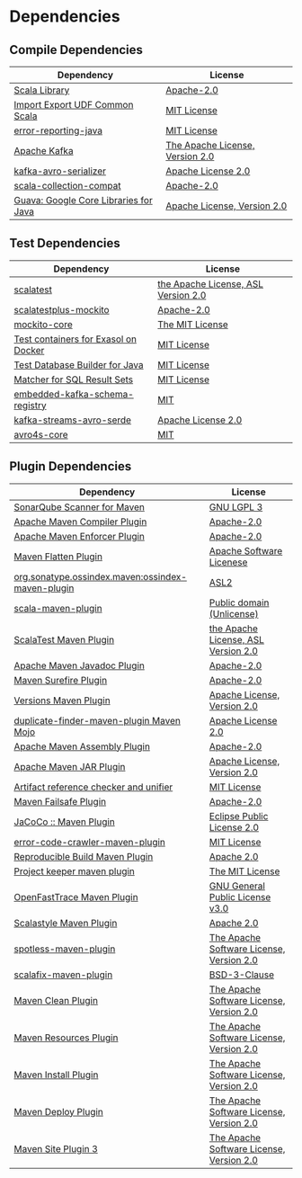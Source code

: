 <!-- @formatter:off -->
# Dependencies

## Compile Dependencies

| Dependency                                  | License                              |
| ------------------------------------------- | ------------------------------------ |
| [Scala Library][0]                          | [Apache-2.0][1]                      |
| [Import Export UDF Common Scala][2]         | [MIT License][3]                     |
| [error-reporting-java][4]                   | [MIT License][5]                     |
| [Apache Kafka][6]                           | [The Apache License, Version 2.0][7] |
| [kafka-avro-serializer][8]                  | [Apache License 2.0][9]              |
| [scala-collection-compat][10]               | [Apache-2.0][1]                      |
| [Guava: Google Core Libraries for Java][11] | [Apache License, Version 2.0][7]     |

## Test Dependencies

| Dependency                                 | License                                   |
| ------------------------------------------ | ----------------------------------------- |
| [scalatest][12]                            | [the Apache License, ASL Version 2.0][13] |
| [scalatestplus-mockito][14]                | [Apache-2.0][13]                          |
| [mockito-core][15]                         | [The MIT License][16]                     |
| [Test containers for Exasol on Docker][17] | [MIT License][18]                         |
| [Test Database Builder for Java][19]       | [MIT License][20]                         |
| [Matcher for SQL Result Sets][21]          | [MIT License][22]                         |
| [embedded-kafka-schema-registry][23]       | [MIT][24]                                 |
| [kafka-streams-avro-serde][25]             | [Apache License 2.0][9]                   |
| [avro4s-core][26]                          | [MIT][24]                                 |

## Plugin Dependencies

| Dependency                                              | License                                        |
| ------------------------------------------------------- | ---------------------------------------------- |
| [SonarQube Scanner for Maven][27]                       | [GNU LGPL 3][28]                               |
| [Apache Maven Compiler Plugin][29]                      | [Apache-2.0][30]                               |
| [Apache Maven Enforcer Plugin][31]                      | [Apache-2.0][30]                               |
| [Maven Flatten Plugin][32]                              | [Apache Software Licenese][30]                 |
| [org.sonatype.ossindex.maven:ossindex-maven-plugin][33] | [ASL2][7]                                      |
| [scala-maven-plugin][34]                                | [Public domain (Unlicense)][35]                |
| [ScalaTest Maven Plugin][36]                            | [the Apache License, ASL Version 2.0][13]      |
| [Apache Maven Javadoc Plugin][37]                       | [Apache-2.0][30]                               |
| [Maven Surefire Plugin][38]                             | [Apache-2.0][30]                               |
| [Versions Maven Plugin][39]                             | [Apache License, Version 2.0][30]              |
| [duplicate-finder-maven-plugin Maven Mojo][40]          | [Apache License 2.0][9]                        |
| [Apache Maven Assembly Plugin][41]                      | [Apache-2.0][30]                               |
| [Apache Maven JAR Plugin][42]                           | [Apache License, Version 2.0][30]              |
| [Artifact reference checker and unifier][43]            | [MIT License][44]                              |
| [Maven Failsafe Plugin][45]                             | [Apache-2.0][30]                               |
| [JaCoCo :: Maven Plugin][46]                            | [Eclipse Public License 2.0][47]               |
| [error-code-crawler-maven-plugin][48]                   | [MIT License][49]                              |
| [Reproducible Build Maven Plugin][50]                   | [Apache 2.0][7]                                |
| [Project keeper maven plugin][51]                       | [The MIT License][52]                          |
| [OpenFastTrace Maven Plugin][53]                        | [GNU General Public License v3.0][54]          |
| [Scalastyle Maven Plugin][55]                           | [Apache 2.0][9]                                |
| [spotless-maven-plugin][56]                             | [The Apache Software License, Version 2.0][30] |
| [scalafix-maven-plugin][57]                             | [BSD-3-Clause][58]                             |
| [Maven Clean Plugin][59]                                | [The Apache Software License, Version 2.0][7]  |
| [Maven Resources Plugin][60]                            | [The Apache Software License, Version 2.0][7]  |
| [Maven Install Plugin][61]                              | [The Apache Software License, Version 2.0][7]  |
| [Maven Deploy Plugin][62]                               | [The Apache Software License, Version 2.0][7]  |
| [Maven Site Plugin 3][63]                               | [The Apache Software License, Version 2.0][7]  |

[0]: https://www.scala-lang.org/
[1]: https://www.apache.org/licenses/LICENSE-2.0
[2]: https://github.com/exasol/import-export-udf-common-scala/
[3]: https://github.com/exasol/import-export-udf-common-scala/blob/main/LICENSE
[4]: https://github.com/exasol/error-reporting-java/
[5]: https://github.com/exasol/error-reporting-java/blob/main/LICENSE
[6]: https://kafka.apache.org
[7]: http://www.apache.org/licenses/LICENSE-2.0.txt
[8]: http://confluent.io/kafka-avro-serializer
[9]: http://www.apache.org/licenses/LICENSE-2.0.html
[10]: http://www.scala-lang.org/
[11]: https://github.com/google/guava
[12]: http://www.scalatest.org
[13]: http://www.apache.org/licenses/LICENSE-2.0
[14]: https://github.com/scalatest/scalatestplus-mockito
[15]: https://github.com/mockito/mockito
[16]: https://github.com/mockito/mockito/blob/main/LICENSE
[17]: https://github.com/exasol/exasol-testcontainers/
[18]: https://github.com/exasol/exasol-testcontainers/blob/main/LICENSE
[19]: https://github.com/exasol/test-db-builder-java/
[20]: https://github.com/exasol/test-db-builder-java/blob/main/LICENSE
[21]: https://github.com/exasol/hamcrest-resultset-matcher/
[22]: https://github.com/exasol/hamcrest-resultset-matcher/blob/main/LICENSE
[23]: https://github.com/embeddedkafka/embedded-kafka-schema-registry
[24]: https://opensource.org/licenses/MIT
[25]: http://confluent.io/kafka-streams-avro-serde
[26]: https://github.com/sksamuel/avro4s
[27]: http://sonarsource.github.io/sonar-scanner-maven/
[28]: http://www.gnu.org/licenses/lgpl.txt
[29]: https://maven.apache.org/plugins/maven-compiler-plugin/
[30]: https://www.apache.org/licenses/LICENSE-2.0.txt
[31]: https://maven.apache.org/enforcer/maven-enforcer-plugin/
[32]: https://www.mojohaus.org/flatten-maven-plugin/
[33]: https://sonatype.github.io/ossindex-maven/maven-plugin/
[34]: http://github.com/davidB/scala-maven-plugin
[35]: http://unlicense.org/
[36]: https://www.scalatest.org/user_guide/using_the_scalatest_maven_plugin
[37]: https://maven.apache.org/plugins/maven-javadoc-plugin/
[38]: https://maven.apache.org/surefire/maven-surefire-plugin/
[39]: https://www.mojohaus.org/versions/versions-maven-plugin/
[40]: https://basepom.github.io/duplicate-finder-maven-plugin
[41]: https://maven.apache.org/plugins/maven-assembly-plugin/
[42]: https://maven.apache.org/plugins/maven-jar-plugin/
[43]: https://github.com/exasol/artifact-reference-checker-maven-plugin/
[44]: https://github.com/exasol/artifact-reference-checker-maven-plugin/blob/main/LICENSE
[45]: https://maven.apache.org/surefire/maven-failsafe-plugin/
[46]: https://www.jacoco.org/jacoco/trunk/doc/maven.html
[47]: https://www.eclipse.org/legal/epl-2.0/
[48]: https://github.com/exasol/error-code-crawler-maven-plugin/
[49]: https://github.com/exasol/error-code-crawler-maven-plugin/blob/main/LICENSE
[50]: http://zlika.github.io/reproducible-build-maven-plugin
[51]: https://github.com/exasol/project-keeper/
[52]: https://github.com/exasol/project-keeper/blob/main/LICENSE
[53]: https://github.com/itsallcode/openfasttrace-maven-plugin
[54]: https://www.gnu.org/licenses/gpl-3.0.html
[55]: http://www.scalastyle.org
[56]: https://github.com/diffplug/spotless
[57]: https://github.com/evis/scalafix-maven-plugin
[58]: https://opensource.org/licenses/BSD-3-Clause
[59]: http://maven.apache.org/plugins/maven-clean-plugin/
[60]: http://maven.apache.org/plugins/maven-resources-plugin/
[61]: http://maven.apache.org/plugins/maven-install-plugin/
[62]: http://maven.apache.org/plugins/maven-deploy-plugin/
[63]: http://maven.apache.org/plugins/maven-site-plugin/
